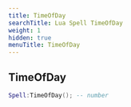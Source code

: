 ```yaml
---
title: TimeOfDay
searchTitle: Lua Spell TimeOfDay
weight: 1
hidden: true
menuTitle: TimeOfDay
---
```

## TimeOfDay
```lua
Spell:TimeOfDay(); -- number
```